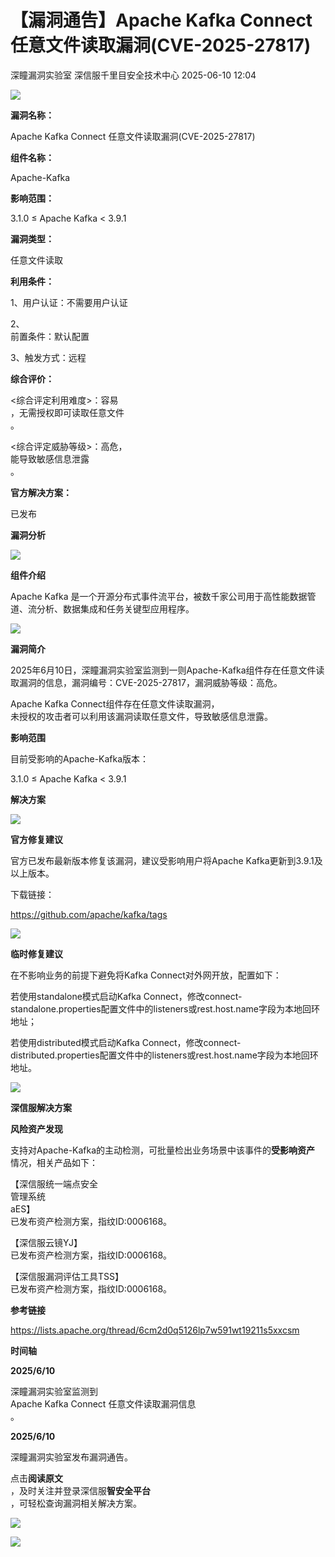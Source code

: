 #  【漏洞通告】Apache Kafka Connect 任意文件读取漏洞(CVE-2025-27817)  
深瞳漏洞实验室  深信服千里目安全技术中心   2025-06-10 12:04  
  
![](https://mmbiz.qpic.cn/mmbiz_gif/w8NHw6tcQ5xzL29uN6Gia9VSOIFAKpyPR5TrOia2jCTahibCGM4lSfyKo5rpMGJLUSjXicc9Pejyzjr6e7hdMsygmw/640?wx_fmt=gif&from=appmsg "")  
  
**漏洞名称：**  
  
Apache Kafka Connect 任意文件读取漏洞(CVE-2025-27817)  
  
**组件名称：**  
  
Apache-Kafka  
  
**影响范围：**  
  
3.1.0 ≤ Apache Kafka < 3.9.1  
  
**漏洞类型：**  
  
任意文件读取  
  
**利用条件：**  
  
1、用户认证：不需要用户认证  
  
2、  
前置条件：默认配置  
  
3、触发方式：远程  
  
**综合评价：**  
  
<综合评定利用难度>：容易  
，无需授权即可读取任意文件  
。  
  
<综合评定威胁等级>：高危，  
能导致敏感信息泄露  
。  
  
**官方解决方案：**  
  
已发布  
  
  
  
  
**漏洞分析**  
  
![](https://mmbiz.qpic.cn/mmbiz_gif/w8NHw6tcQ5xzL29uN6Gia9VSOIFAKpyPRdM2cadOoaBcBVwKDQb3Ymzf8GIuFFa4wvwpttBF55N1DoIicfr6PVCA/640?wx_fmt=gif&from=appmsg "")  
  
**组件介绍**  
  
Apache Kafka 是一个开源分布式事件流平台，被数千家公司用于高性能数据管道、流分析、数据集成和任务关键型应用程序。  
  
![](https://mmbiz.qpic.cn/mmbiz_gif/w8NHw6tcQ5xzL29uN6Gia9VSOIFAKpyPRdM2cadOoaBcBVwKDQb3Ymzf8GIuFFa4wvwpttBF55N1DoIicfr6PVCA/640?wx_fmt=gif&from=appmsg "")  
  
**漏洞简介**  
  
2025年6月10日，深瞳漏洞实验室监测到一则Apache-Kafka组件存在任意文件读取漏洞的信息，漏洞编号：CVE-2025-27817，漏洞威胁等级：高危。  
  
Apache Kafka Connect组件存在任意文件读取漏洞，  
未授权的攻击者可以利用该漏洞读取任意文件，导致敏感信息泄露。  
  
  
  
**影响范围**  
  
目前受影响的Apache-Kafka版本：  
  
3.1.0 ≤ Apache Kafka < 3.9.1  
  
  
  
**解决方案**  
  
![](https://mmbiz.qpic.cn/mmbiz_gif/w8NHw6tcQ5xzL29uN6Gia9VSOIFAKpyPRdM2cadOoaBcBVwKDQb3Ymzf8GIuFFa4wvwpttBF55N1DoIicfr6PVCA/640?wx_fmt=gif&from=appmsg "")  
  
**官方修复建议**  
  
  
官方已发布最新版本修复该漏洞，建议受影响用户将Apache Kafka更新到3.9.1及以上版本。  
  
下载链接：  
  
https://github.com/apache/kafka/tags  
  
![](https://mmbiz.qpic.cn/mmbiz_gif/w8NHw6tcQ5xzL29uN6Gia9VSOIFAKpyPRdM2cadOoaBcBVwKDQb3Ymzf8GIuFFa4wvwpttBF55N1DoIicfr6PVCA/640?wx_fmt=gif&from=appmsg "")  
  
**临时修复建议**  
  
  
在不影响业务的前提下避免将Kafka Connect对外网开放，配置如下：  
  
若使用standalone模式启动Kafka Connect，修改connect-standalone.properties配置文件中的listeners或rest.host.name字段为本地回环地址；  
  
若使用distributed模式启动Kafka Connect，修改connect-distributed.properties配置文件中的listeners或rest.host.name字段为本地回环地址。  
  
![](https://mmbiz.qpic.cn/mmbiz_gif/w8NHw6tcQ5xzL29uN6Gia9VSOIFAKpyPRdM2cadOoaBcBVwKDQb3Ymzf8GIuFFa4wvwpttBF55N1DoIicfr6PVCA/640?wx_fmt=gif&from=appmsg "")  
  
**深信服解决方案**  
  
  
**风险资产发现**  
  
支持对Apache-Kafka的主动检测，可批量检出业务场景中该事件的**受影响资产**  
情况，相关产品如下：  
  
【深信服统一端点安全  
管理系统  
aES】  
已发布资产检测方案，指纹ID:0006168。  
  
【深信服云镜YJ】   
已发布资产检测方案，指纹ID:0006168。  
  
【深信服漏洞评估工具TSS】  
已发布资产检测方案，指纹ID:0006168。  
  
  
  
**参考链接**  
  
  
https://lists.apache.org/thread/6cm2d0q5126lp7w591wt19211s5xxcsm  
  
  
  
**时间轴**  
  
  
  
**2025/6/10**  
  
深瞳漏洞实验室监测到  
Apache Kafka Connect 任意文件读取漏洞信息  
。  
  
  
**2025/6/10**  
  
深瞳漏洞实验室发布漏洞通告。  
  
  
点击**阅读原文**  
，及时关注并登录深信服**智安全平台**  
，可轻松查询漏洞相关解决方案。  
  
![](https://mmbiz.qpic.cn/mmbiz_png/w8NHw6tcQ5xrVemRtmlkvdF8nuIRiaicPuqyhas714vTrjmtWtW0NUel7nJtYkPFPOpia8QgDOqPemve5m0ibgKib7w/640?wx_fmt=png&from=appmsg "")  
  
![](https://mmbiz.qpic.cn/mmbiz_jpg/w8NHw6tcQ5zvcIHbwGGYKbqDVYsVKzNNia1jYtHf49C7133AlDXAgex2W4lFvpia56tjQQDkiauNBrl08YbxqG01A/640?wx_fmt=jpeg&from=appmsg "")  
  
  

